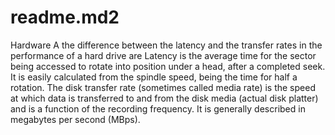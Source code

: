 # readme.md2

Hardware 
A the difference between the latency and the transfer rates in the performance of a hard drive are  Latency is the average time for the sector being accessed to rotate into position under a head, after a completed seek. It is easily calculated from the spindle speed, being the time for half a rotation. The disk transfer rate (sometimes called media rate) is the speed at which data is transferred to and from the disk media (actual disk platter) and is a function of the recording frequency. It is generally described in megabytes per second (MBps).  
